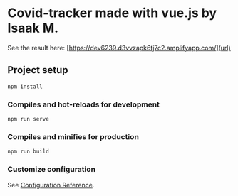 # Covid-tracker made with vue.js by Isaak M.

See the result here:
[https://dev6239.d3vvzapk6tj7c2.amplifyapp.com/](url)

## Project setup
```
npm install
```

### Compiles and hot-reloads for development
```
npm run serve
```

### Compiles and minifies for production
```
npm run build
```

### Customize configuration
See [Configuration Reference](https://cli.vuejs.org/config/).
